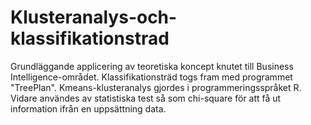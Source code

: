 # Klusteranalys-och-klassifikationstrad
Grundläggande applicering av teoretiska koncept knutet till Business Intelligence-området. Klassifikationsträd togs fram med programmet "TreePlan". Kmeans-klusteranalys gjordes i programmeringsspråket R. Vidare användes av statistiska test så som chi-square för att få ut information ifrån en uppsättning data.

